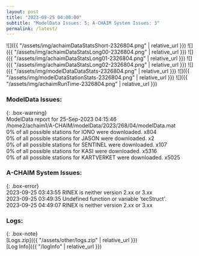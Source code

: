 ```yaml
---
layout: post
title: "2023-09-25 04:00:00"
subtitle: "ModelData Issues: 5; A-CHAIM System Issues: 3"
permalink: /latest/
---
```


![]({{ "/assets/img/achaimDataStatsShort-2326804.png" | relative_url }})
![]({{ "/assets/img/achaimDataStatsLong00-2326804.png" | relative_url }})
![]({{ "/assets/img/achaimDataStatsLong01-2326804.png" | relative_url }})
![]({{ "/assets/img/achaimDataStatsLong02-2326804.png" | relative_url }})
![]({{ "/assets/img/modelDataDataStats-2326804.png" | relative_url }})
![]({{ "/assets/img/modelDataStationStats-2326804.png" | relative_url }})
![]({{ "/assets/img/achaimRunTime-2326804.png" | relative_url }})


### ModelData Issues:  
  
{: .box-warning}  
 ModelData report for 25-Sep-2023 04:15:46   
 /home2/achaim1/A-CHAIM/modelData/2023/268/04/modelData.mat   
 0% of all possible stations for IONO were downloaded. x804   
 0% of all possible stations for JASON were downloaded. x2   
 0% of all possible stations for SENTINEL were downloaded. x107   
 0% of all possible stations for KASI were downloaded. x5316   
 0% of all possible stations for KARTVERKET were downloaded. x5025   
  
### A-CHAIM System Issues:  
  
{: .box-error}  
2023-09-25 03:43:55 RINEX is neither version 2.xx or 3.xx  
2023-09-25 03:49:35 Undefined function or variable 'tecStruct'.  
2023-09-25 04:49:07 RINEX is neither version 2.xx or 3.xx  

### Logs:  
  
{: .box-note}  
[Logs.zip]({{ "/assets/other/logs.zip" | relative_url }})  
[Log Info]({{ "/logInfo" | relative_url }})  
